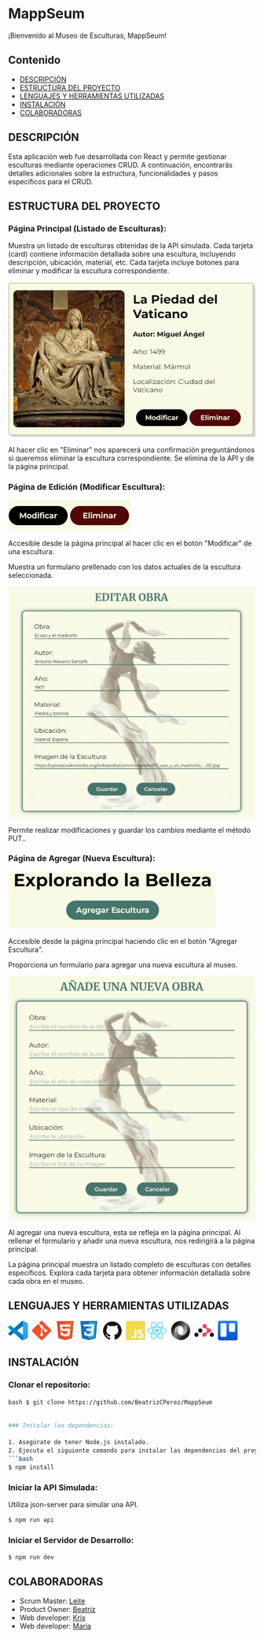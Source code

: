 # MappSeum
¡Bienvenido al Museo de Esculturas, MappSeum!

## Contenido

- [DESCRIPCIÓN](#DESCRIPCIÓN)
- [ESTRUCTURA DEL PROYECTO](#ESTRUCTURA-DEL-PROYECTO)
- [LENGUAJES Y HERRAMIENTAS UTILIZADAS](#LENGUAJES-Y-HERRAMIENTAS-UTILIZADAS)
- [INSTALACIÓN](#INSTALACIÓN)
- [COLABORADORAS](#COLABORADORAS)

## DESCRIPCIÓN

Esta aplicación web fue desarrollada con React y permite gestionar esculturas mediante operaciones CRUD. A continuación, encontrarás detalles adicionales sobre la estructura, funcionalidades y pasos específicos para el CRUD.

## ESTRUCTURA DEL PROYECTO

### Página Principal (Listado de Esculturas):

Muestra un listado de esculturas obtenidas de la API simulada.
Cada tarjeta (card) contiene información detallada sobre una escultura, incluyendo descripción, ubicación, material, etc.
Cada tarjeta incluye botones para eliminar y modificar la escultura correspondiente.

![Tarjeta de Escultura](src/assets/readme-img/card.PNG)

Al hacer clic en "Eliminar" nos aparecerá una confirmación preguntándonos si queremos eliminar la escultura correspondiente. Se elimina de la API y de la página principal.

### Página de Edición (Modificar Escultura):

![Botones](src/assets/readme-img/card-buttons.png)

Accesible desde la página principal al hacer clic en el botón "Modificar" de una escultura.

Muestra un formulario prellenado con los datos actuales de la escultura seleccionada.

![Página de Edición](src/assets/readme-img/edit-form.png)

Permite realizar modificaciones y guardar los cambios mediante el método PUT..

### Página de Agregar (Nueva Escultura):

![Botón Agregar](src/assets/readme-img/add-button.png)

Accesible desde la página principal haciendo clic en el botón "Agregar Escultura".

Proporciona un formulario para agregar una nueva escultura al museo.

![Página de Edición](src/assets/readme-img/add-form.png)

Al agregar una nueva escultura, esta se refleja en la página principal. Al rellenar el formulario y añadir una nueva escultura, nos redirigirá a la página principal.

La página principal muestra un listado completo de esculturas con detalles específicos. Explora cada tarjeta para obtener información detallada sobre cada obra en el museo.

## LENGUAJES Y HERRAMIENTAS UTILIZADAS
<div>
  <img src="https://github.com/devicons/devicon/blob/master/icons/vscode/vscode-original.svg" title="VSCode" alt="VSCode" width="40" height="40"/>&nbsp;
    <img src="https://github.com/devicons/devicon/blob/master/icons/git/git-original.svg" title="GIT" alt="GIT" width="40" height="40"/>&nbsp;
    <img src="https://github.com/devicons/devicon/blob/master/icons/html5/html5-original.svg" title="HTML5" alt="HTML" width="40" height="40"/>&nbsp;   
    <img src="https://github.com/devicons/devicon/blob/master/icons/css3/css3-original.svg" title="css3" alt="css3" width="40" height="40"/>&nbsp;
    <img src="https://github.com/devicons/devicon/blob/master/icons/github/github-original.svg" title="JavaScript" alt="JavaScript" width="40" height="40"/>&nbsp;   
    <img src="https://github.com/devicons/devicon/blob/master/icons/javascript/javascript-plain.svg" title=javascript width="40" height="40">    
    <img src="https://github.com/devicons/devicon/blob/master/icons/react/react-original.svg" title="React" alt="React" width="40" height="40"/>&nbsp;     
    <img src="https://github.com/devicons/devicon/blob/master/icons/json/json-original.svg" title="JSON" alt="JSON" width="40" height="40"/>&nbsp;    
    <img src="https://github.com/devicons/devicon/blob/master/icons/reactrouter/reactrouter-original.svg" title="ReactRouter" alt="ReactRouter" width="40" height="40"/>&nbsp;  
    <img src="https://github.com/devicons/devicon/blob/master/icons/trello/trello-original.svg" title="Trello" alt="Trello" width="40" height="40"/>&nbsp; 
</div>

## INSTALACIÓN

### Clonar el repositorio:

```bash $ git clone https://github.com/BeatrizCPerez/MappSeum```

```bash $ cd MappSeum

### Instalar las dependencias:

1. Asegúrate de tener Node.js instalado.
2. Ejecuta el siguiente comando para instalar las dependencias del proyecto:
```bash
$ npm install
```

### Iniciar la API Simulada:

Utiliza json-server para simular una API.
```bash
$ npm run api
```   

### Iniciar el Servidor de Desarrollo:
```bash
$ npm run dev
```

## COLABORADORAS
- Scrum Master: [Leite](https://github.com/leiteway)
- Product Owner: [Beatriz](https://github.com/BeatrizCPerez)
- Web developer: [Kris](https://github.com/krisneiras)
- Web developer: [Maria](https://github.com/mariandrean)
